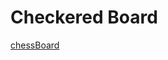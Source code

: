 # Checkered Board
[chessBoard](https://user-images.githubusercontent.com/83409092/178811388-265077f9-88a1-48b2-bbde-0e86b1659866.jpg)
